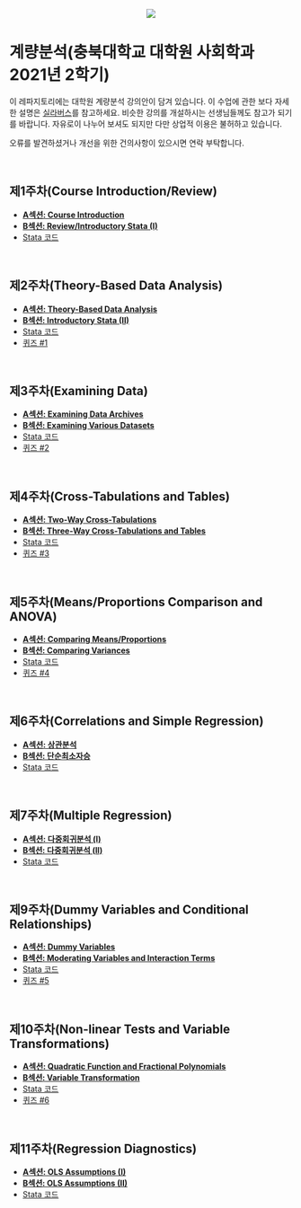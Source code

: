 <p align="center">
  <img src="https://github.com/hxk271/IntMedStats/blob/main/sb1.jpg">
</p>

# 계량분석(충북대학교 대학원 사회학과 2021년 2학기)


이 레파지토리에는 대학원 계량분석 강의안이 담겨 있습니다. 이 수업에 관한 보다 자세한 설명은 [실라버스](https://github.com/hxk271/Syllabi/blob/main/8969001(2021-2).pdf)를 참고하세요. 비슷한 강의를 개설하시는 선생님들께도 참고가 되기를 바랍니다. 자유로이 나누어 보셔도 되지만 다만 상업적 이용은 불허하고 있습니다.

오류를 발견하셨거나 개선을 위한 건의사항이 있으시면 연락 부탁합니다.

<br/>

## 제1주차(Course Introduction/Review)

-  [**A섹션: Course Introduction**](https://github.com/hxk271/LinearRegression/blob/main/Beamer______W1A.pdf)
-  [**B섹션: Review/Introductory Stata (I)**](https://github.com/hxk271/LinearRegression/blob/main/Beamer______W1B.pdf)
-  [Stata 코드](https://github.com/hxk271/LinearRegression/blob/main/Beamer______W1.do)


<br/>

## 제2주차(Theory-Based Data Analysis)

-  [**A섹션: Theory-Based Data Analysis**](https://github.com/hxk271/LinearRegression/blob/main/Beamer______W2A.pdf)
-  [**B섹션: Introductory Stata (II)**](https://github.com/hxk271/LinearRegression/blob/main/Beamer______W2B.pdf)
-  [Stata 코드](https://github.com/hxk271/LinearRegression/blob/main/Beamer______W2.do)
-  [퀴즈 #1](https://github.com/hxk271/LinearRegression/blob/main/HW_W2.docx)


<br/>

## 제3주차(Examining Data)

-  [**A섹션: Examining Data Archives**](https://github.com/hxk271/LinearRegression/blob/main/Beamer______W3A.pdf)
-  [**B섹션: Examining Various Datasets**](https://github.com/hxk271/LinearRegression/blob/main/Beamer______W3B.pdf)
-  [Stata 코드](https://github.com/hxk271/LinearRegression/blob/main/Beamer______W3.do)
-  [퀴즈 #2](https://github.com/hxk271/LinearRegression/blob/main/HW_W3.docx)


<br/>

## 제4주차(Cross-Tabulations and Tables)

-  [**A섹션: Two-Way Cross-Tabulations**](https://github.com/hxk271/LinearRegression/blob/main/Beamer______W4A.pdf)
-  [**B섹션: Three-Way Cross-Tabulations and Tables**](https://github.com/hxk271/LinearRegression/blob/main/Beamer______W4B.pdf)
-  [Stata 코드](https://github.com/hxk271/LinearRegression/blob/main/Beamer______W4.do)
-  [퀴즈 #3](https://github.com/hxk271/LinearRegression/blob/main/HW_W4.docx)


<br/>

## 제5주차(Means/Proportions Comparison and ANOVA)

-  [**A섹션: Comparing Means/Proportions**](https://github.com/hxk271/LinearRegression/blob/main/Beamer______W5A.pdf)
-  [**B섹션: Comparing Variances**](https://github.com/hxk271/LinearRegression/blob/main/Beamer______W5B.pdf)
-  [Stata 코드](https://github.com/hxk271/LinearRegression/blob/main/Beamer______W5.do)
-  [퀴즈 #4](https://github.com/hxk271/LinearRegression/blob/main/HW_W5.docx)


<br/>

## 제6주차(Correlations and Simple Regression)

-  [**A섹션: 상관분석**](https://github.com/hxk271/LinearRegression/blob/main/Beamer______W06A.pdf)
-  [**B섹션: 단순최소자승**](https://github.com/hxk271/LinearRegression/blob/main/Beamer______W06B.pdf)
-  [Stata 코드](https://github.com/hxk271/LinearRegression/blob/main/Beamer______W06.do)


<br/>

## 제7주차(Multiple Regression)

-  [**A섹션: 다중회귀분석 (I)**](https://github.com/hxk271/LinearRegression/blob/main/Beamer______W07A.pdf)
-  [**B섹션: 다중회귀분석 (II)**](https://github.com/hxk271/LinearRegression/blob/main/Beamer______W07B.pdf)
-  [Stata 코드](https://github.com/hxk271/LinearRegression/blob/main/Beamer______W07.do)


<br/>

## 제9주차(Dummy Variables and Conditional Relationships)

-  [**A섹션: Dummy Variables**](https://github.com/hxk271/LinearRegression/blob/main/Beamer______W09A.pdf)
-  [**B섹션: Moderating Variables and Interaction Terms**](https://github.com/hxk271/LinearRegression/blob/main/Beamer______W09B.pdf)
-  [Stata 코드](https://github.com/hxk271/LinearRegression/blob/main/Beamer______W09.do)
-  [퀴즈 #5](https://github.com/hxk271/LinearRegression/blob/main/HW_W09.docx)


<br/>

## 제10주차(Non-linear Tests and Variable Transformations)

-  [**A섹션: Quadratic Function and Fractional Polynomials**](https://github.com/hxk271/LinearRegression/blob/main/Beamer______W10A.pdf)
-  [**B섹션: Variable Transformation**](https://github.com/hxk271/LinearRegression/blob/main/Beamer______W10B.pdf)
-  [Stata 코드](https://github.com/hxk271/LinearRegression/blob/main/Beamer______W10.do)
-  [퀴즈 #6](https://github.com/hxk271/LinearRegression/blob/main/HW_W10.zip)


<br/>

## 제11주차(Regression Diagnostics)

-  [**A섹션: OLS Assumptions (I)**](https://github.com/hxk271/LinearRegression/blob/main/Beamer______W11A.pdf)
-  [**B섹션: OLS Assumptions (II)**](https://github.com/hxk271/LinearRegression/blob/main/Beamer______W11B.pdf)
-  [Stata 코드](https://github.com/hxk271/LinearRegression/blob/main/Beamer______W11.do)


